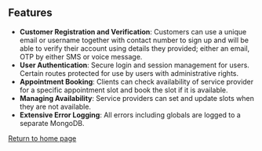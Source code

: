 ## Features

- **Customer Registration and Verification**: Customers can use a unique email or username together with contact number to sign up and will be able to verify their account using details they provided; either an email, OTP by either SMS or voice message. 
- **User Authentication**: Secure login and session management for users. Certain routes protected for use by users with administrative rights.
- **Appointment Booking**: Clients can check availability of service provider for a specific appointment slot and book the slot if it is available.
- **Managing Availability**: Service providers can set and update slots when they are not available.
- **Extensive Error Logging**: All errors including globals are logged to a separate MongoDB. 

[Return to home page](./README.md)